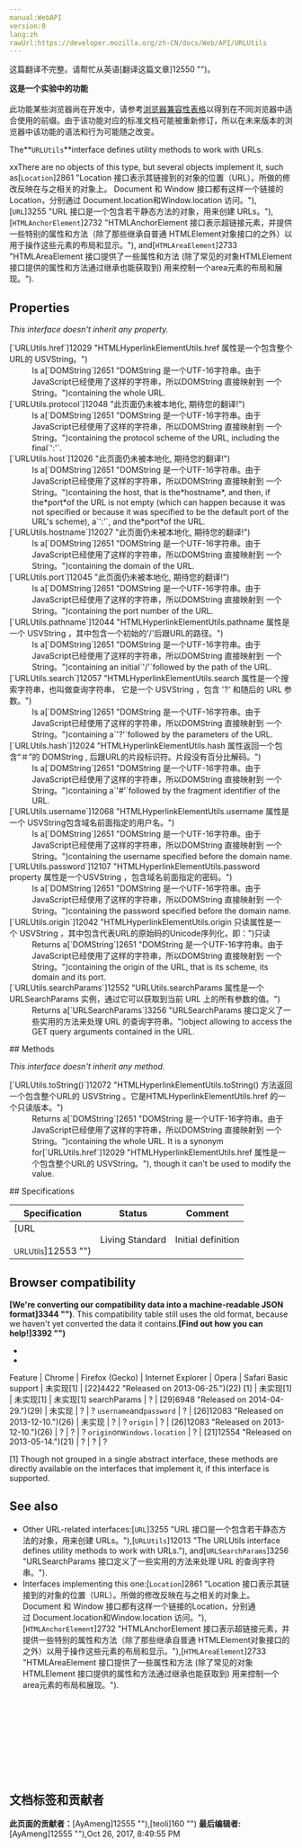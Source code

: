 ```yaml
---
manual:WebAPI
version:0
lang:zh
rawUrl:https://developer.mozilla.org/zh-CN/docs/Web/API/URLUtils
---
```




这篇翻译不完整。请帮忙从英语[翻译这篇文章]12550 "")。






**这是一个实验中的功能**<br></br>此功能某些浏览器尚在开发中，请参考[浏览器兼容性表格](%12013#Browser_compatibility "")以得到在不同浏览器中适合使用的前缀。由于该功能对应的标准文档可能被重新修订，所以在未来版本的浏览器中该功能的语法和行为可能随之改变。




The**`URLUtils`**interface defines utility methods to work with URLs.



xxThere are no objects of this type, but several objects implement it, such as[`Location`]2861 "Location 接口表示其链接到的对象的位置（URL）。所做的修改反映在与之相关的对象上。 Document 和 Window 接口都有这样一个链接的Location，分别通过 Document.location和Window.location 访问。"),[`URL`]3255 "URL 接口是一个包含若干静态方法的对象，用来创建 URLs。"),[`HTMLAnchorElement`]2732 "HTMLAnchorElement 接口表示超链接元素，并提供一些特别的属性和方法（除了那些继承自普通 HTMLElement对象接口的之外）以用于操作这些元素的布局和显示。"), and[`HTMLAreaElement`]2733 "HTMLAreaElement 接口提供了一些属性和方法 (除了常见的对象HTMLElement 接口提供的属性和方法通过继承也能获取到) 用来控制一个area元素的布局和展现。").


## Properties<a name="Properties"></a>


*This interface doesn&#39;t inherit any property.*

<dl><dt id=''>[`URLUtils.href`]12029 "HTMLHyperlinkElementUtils.href 属性是一个包含整个URL的 USVString。")</dt><dd>Is a[`DOMString`]2651 "DOMString 是一个UTF-16字符串。由于JavaScript已经使用了这样的字符串，所以DOMString 直接映射到 一个String。")containing the whole URL.</dd><dt id=''>[`URLUtils.protocol`]12048 "此页面仍未被本地化, 期待您的翻译!")</dt><dd>Is a[`DOMString`]2651 "DOMString 是一个UTF-16字符串。由于JavaScript已经使用了这样的字符串，所以DOMString 直接映射到 一个String。")containing the protocol scheme of the URL, including the final`':'`.</dd><dt id=''>[`URLUtils.host`]12026 "此页面仍未被本地化, 期待您的翻译!")</dt><dd>Is a[`DOMString`]2651 "DOMString 是一个UTF-16字符串。由于JavaScript已经使用了这样的字符串，所以DOMString 直接映射到 一个String。")containing the host, that is the*hostname*, and then, if the*port*of the URL is not empty (which can happen because it was not specified or because it was specified to be the default port of the URL&#39;s scheme), a`':'`, and the*port*of the URL.</dd><dt id=''>[`URLUtils.hostname`]12027 "此页面仍未被本地化, 期待您的翻译!")</dt><dd>Is a[`DOMString`]2651 "DOMString 是一个UTF-16字符串。由于JavaScript已经使用了这样的字符串，所以DOMString 直接映射到 一个String。")containing the domain of the URL.</dd><dt id=''>[`URLUtils.port`]12045 "此页面仍未被本地化, 期待您的翻译!")</dt><dd>Is a[`DOMString`]2651 "DOMString 是一个UTF-16字符串。由于JavaScript已经使用了这样的字符串，所以DOMString 直接映射到 一个String。")containing the port number of the URL.</dd><dt id=''>[`URLUtils.pathname`]12044 "HTMLHyperlinkElementUtils.pathname 属性是一个 USVString ，其中包含一个初始的'/'后跟URL的路径。")</dt><dd>Is a[`DOMString`]2651 "DOMString 是一个UTF-16字符串。由于JavaScript已经使用了这样的字符串，所以DOMString 直接映射到 一个String。")containing an initial`'/'`followed by the path of the URL.</dd><dt id=''>[`URLUtils.search`]12057 "HTMLHyperlinkElementUtils.search 属性是一个搜索字符串，也叫做查询字符串， 它是一个 USVString ，包含 '?' 和随后的 URL 参数。")</dt><dd>Is a[`DOMString`]2651 "DOMString 是一个UTF-16字符串。由于JavaScript已经使用了这样的字符串，所以DOMString 直接映射到 一个String。")containing a`'?'`followed by the parameters of the URL.</dd><dt id=''>[`URLUtils.hash`]12024 "HTMLHyperlinkElementUtils.hash 属性返回一个包含“＃”的 DOMString , 后跟URL的片段标识符。片段没有百分比解码。")</dt><dd>Is a[`DOMString`]2651 "DOMString 是一个UTF-16字符串。由于JavaScript已经使用了这样的字符串，所以DOMString 直接映射到 一个String。")containing a`'#'`followed by the fragment identifier of the URL.</dd><dt id=''>[`URLUtils.username`]12068 "HTMLHyperlinkElementUtils.username 属性是一个 USVString包含域名前面指定的用户名。")</dt><dd>Is a[`DOMString`]2651 "DOMString 是一个UTF-16字符串。由于JavaScript已经使用了这样的字符串，所以DOMString 直接映射到 一个String。")containing the username specified before the domain name.</dd><dt id=''>[`URLUtils.password`]12107 "HTMLHyperlinkElementUtils.password property 属性是一个USVString ，包含域名前面指定的密码。")</dt><dd>Is a[`DOMString`]2651 "DOMString 是一个UTF-16字符串。由于JavaScript已经使用了这样的字符串，所以DOMString 直接映射到 一个String。")containing the password specified before the domain name.</dd><dt id=''>[`URLUtils.origin`]12042 "HTMLHyperlinkElementUtils.origin 只读属性是一个 USVString ，其中包含代表URL的原始码的Unicode序列化，即：")只读</dt><dd>Returns a[`DOMString`]2651 "DOMString 是一个UTF-16字符串。由于JavaScript已经使用了这样的字符串，所以DOMString 直接映射到 一个String。")containing the origin of the URL, that is its scheme, its domain and its port.</dd><dt id=''>[`URLUtils.searchParams`]12552 "URLUtils.searchParams 属性是一个 URLSearchParams 实例，通过它可以获取到当前 URL 上的所有参数的值。")</dt><dd>Returns a[`URLSearchParams`]3256 "URLSearchParams 接口定义了一些实用的方法来处理 URL 的查询字符串。")object allowing to access the GET query arguments contained in the URL.</dd></dl>
## Methods<a name="Methods"></a>


*This interface doesn&#39;t inherit any method.*

<dl><dt id=''>[`URLUtils.toString()`]12072 "HTMLHyperlinkElementUtils.toString() 方法返回一个包含整个URL的 USVString 。它是HTMLHyperlinkElementUtils.href 的一个只读版本。")</dt><dd>Returns a[`DOMString`]2651 "DOMString 是一个UTF-16字符串。由于JavaScript已经使用了这样的字符串，所以DOMString 直接映射到 一个String。")containing the whole URL. It is a synonym for[`URLUtils.href`]12029 "HTMLHyperlinkElementUtils.href 属性是一个包含整个URL的 USVString。"), though it can&#39;t be used to modify the value.</dd></dl>
## Specifications<a name="Specifications"></a>

Specification | Status | Comment 
 ---  |  ---  |  ---  | 
[URL<br></br><small>URLUtils</small>]12553 "") | Living Standard | Initial definition 


## Browser compatibility<a name="Browser_compatibility"></a>


**[We&#39;re converting our compatibility data into a machine-readable JSON format]3344 "")**. This compatibility table still uses the old format, because we haven&#39;t yet converted the data it contains.**[Find out how you can help!]3392 "")**


* 
* 

Feature | Chrome | Firefox (Gecko) | Internet Explorer | Opera | Safari 
Basic support | 未实现[1] | [22]4422 "Released on 2013-06-25.")(22) [1] | 未实现[1] | 未实现[1] | 未实现[1] 
searchParams | ? | [29]6948 "Released on 2014-04-29.")(29) | 未实现 | ? | ? 
`username`and`password` | ? | [26]12083 "Released on 2013-12-10.")(26) | 未实现 | ? | ? 
`origin` | ? | [26]12083 "Released on 2013-12-10.")(26) | ? | ? | ? 
`origin`on`Windows.location` | ? | [21]12554 "Released on 2013-05-14.")(21) | ? | ? | ? 





[1] Though not grouped in a single abstract interface, these methods are directly available on the interfaces that implement it, if this interface is supported.


## See also<a name="See_also"></a>

* Other URL-related interfaces:[`URL`]3255 "URL 接口是一个包含若干静态方法的对象，用来创建 URLs。"),[`URLUtils`]12013 "The URLUtils interface defines utility methods to work with URLs."), and[`URLSearchParams`]3256 "URLSearchParams 接口定义了一些实用的方法来处理 URL 的查询字符串。").
* Interfaces implementing this one:[`Location`]2861 "Location 接口表示其链接到的对象的位置（URL）。所做的修改反映在与之相关的对象上。 Document 和 Window 接口都有这样一个链接的Location，分别通过 Document.location和Window.location 访问。"),[`HTMLAnchorElement`]2732 "HTMLAnchorElement 接口表示超链接元素，并提供一些特别的属性和方法（除了那些继承自普通 HTMLElement对象接口的之外）以用于操作这些元素的布局和显示。"),[`HTMLAreaElement`]2733 "HTMLAreaElement 接口提供了一些属性和方法 (除了常见的对象HTMLElement 接口提供的属性和方法通过继承也能获取到) 用来控制一个area元素的布局和展现。").
<dl><br></br><br></br><br></br><br></br><dd></dd><dd></dd></dl>


## 文档标签和贡献者
**此页面的贡献者：**[AyAmeng]12555 ""),[teoli]160 "")
**最后编辑者:**[AyAmeng]12555 ""),<time>Oct 26, 2017, 8:49:55 PM</time>


